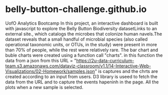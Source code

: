 # belly-button-challenge.github.io
UofO Analytics Bootcamp
In this project, an interactive dashboard is built  with javascript to explore the Belly Button Biodiversity datasetLinks to an external site., which catalogs the microbes that colonize human navels.The dataset reveals that a small handful of microbial species (also called operational taxonomic units, or OTUs, in the study) were present in more than 70% of people, while the rest were relatively rare.
The bar chart and buble charts were created using a function call "charts". in this function the data from a json from this URL  = "https://2u-data-curriculum-team.s3.amazonaws.com/dataviz-classroom/v1.1/14-Interactive-Web-Visualizations/02-Homework/samples.json"
 is captures and the chrts are created according to an input from users.
 D3 library is useed to fetch the data from the URL and to capture the events hapeninh in the page.
 All the plots when a new sample is selected. 

